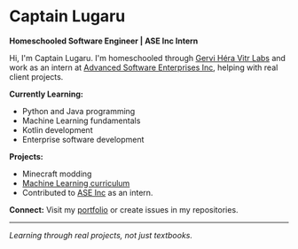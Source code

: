 # Captain Lugaru

**Homeschooled Software Engineer | ASE Inc Intern**

Hi, I'm Captain Lugaru. I'm homeschooled through [Gervi Héra Vitr Labs](https://github.com/Gervi-Hera-Vitr) and work as an intern at [Advanced Software Enterprises Inc](https://www.asei.systems/), helping with real client projects.

**Currently Learning:**
- Python and Java programming
- Machine Learning fundamentals
- Kotlin development
- Enterprise software development

**Projects:**
- Minecraft modding 
- [Machine Learning curriculum](https://github.com/Gervi-Hera-Vitr/google-ai-labs)
- Contributed to [ASE Inc](https://www.asei.systems/) as an intern.

**Connect:** Visit my [portfolio](https://captainlugaru.github.io/) or create issues in my repositories.

---

*Learning through real projects, not just textbooks.*